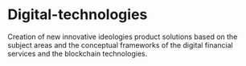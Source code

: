 # Digital-technologies
Creation of new innovative ideologies product solutions based on the subject areas and the conceptual frameworks of the digital financial services and the blockchain technologies.
